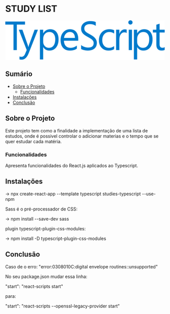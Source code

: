 # STUDY LIST

![Descrição da Imagem](imagens/typescript.png)

## Sumário

- [Sobre o Projeto](#sobre-o-projeto)
  - [Funcionalidades](#funcionalidades)
- [Instalações](#instalacao)
- [Conclusão](#conclusão)

## Sobre o Projeto

Este projeto tem como a finalidade a implementação de uma lista de estudos, onde é possivel controlar o adicionar materias e o tempo que se quer estudar cada matéria.

### Funcionalidades

Apresenta funcionalidades do React.js aplicados ao Typescript.

## Instalações

→ npx create-react-app --template typescript studies-typescript --use-npm

Sass é o pré-processador de CSS:

→ npm install --save-dev sass

plugin typescript-plugin-css-modules:

→ npm install -D typescript-plugin-css-modules

## Conclusão

Caso de o erro: "error:0308010C:digital envelope routines::unsupported"

No seu package.json mudar essa linha:

"start": "react-scripts start"

para:

"start": "react-scripts --openssl-legacy-provider start"






